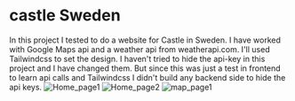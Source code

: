 # castle Sweden
In this project I tested to do a website for Castle in Sweden.
I have worked with Google Maps api and a weather api from weatherapi.com.
I'll used Tailwindcss to set the design.
I haven't tried to hide the api-key in this project and I have changed them. But since this was 
just a test in frontend to learn api calls and Tailwindcss I didn't build any backend side to hide the api keys.
![Home_page1](https://github.com/LinaSunden/castle/assets/117045688/d827a594-2112-4dbc-81bd-193a1792949b)
![Home_page2](https://github.com/LinaSunden/castle/assets/117045688/4e4550f2-3ca0-4224-9b29-7216e0eb53e2)
![map_page1](https://github.com/LinaSunden/castle/assets/117045688/d7c7be3f-8acd-45c0-a4cd-0f1f751f6b29)
